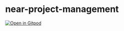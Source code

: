# near-project-management
[![Open in Gitpod](https://gitpod.io/button/open-in-gitpod.svg)](https://gitpod.io/#<your-project-url>)
